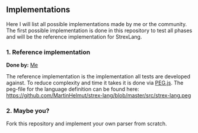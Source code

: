 ## Implementations

Here I will list all possible implementations made by me or the community. The first possible implementation is done in this repository to test all phases and will be the reference implementation for StrexLang.

### 1. Reference implementation

**Done by:** [Me](https://github.com/MartinHelmut)

The reference implementation is the implementation all tests are developed against. To reduce complexity and time it takes it is done via [PEG.js](https://pegjs.org/). The peg-file for the language definition can be found here: https://github.com/MartinHelmut/strex-lang/blob/master/src/strex-lang.peg

### 2. Maybe you?

Fork this repository and implement your own parser from scratch.
